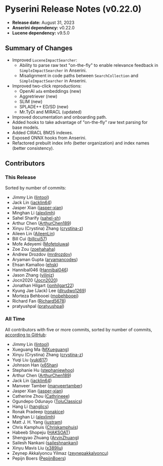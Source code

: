 # Pyserini Release Notes (v0.22.0)

+ **Release date:** August 31, 2023
+ **Anserini dependency:** v0.22.0
+ **Lucene dependency:** v9.5.0

## Summary of Changes

+ Improved `LuceneImpactSearcher`:
  + Ability to parse raw text "on-the-fly" to enable relevance feedback in `SimpleImpactSearcher` in Anserini.
  + Misalignment in code paths between `SearchCollection` and `SimpleImpactSearcher` in Anserini.
+ Improved two-click reproductions:
  + OpenAI `ada` embeddings (new)
  + Aggretriever (new)
  + SLIM (new)
  + SPLADE++ ED/SD (new)
  + Mr.TyDi and MIRACL (updated)
+ Improved documentation and onboarding path.
+ Added hooks to take advantage of "on-the-fly" raw text parsing for base models.
+ Added CIRACL BM25 indexes.
+ Exposed ONNX hooks from Anserini.
+ Refactored prebuilt index info (better organization) and index names (better consistency).

## Contributors

### This Release

Sorted by number of commits:

+ Jimmy Lin ([lintool](https://github.com/lintool))
+ Jack Lin ([jacklin64](https://github.com/jacklin64))
+ Jasper Xian ([jasper-xian](https://github.com/jasper-xian))
+ Minghan Li ([alexlimh](https://github.com/alexlimh))
+ Sahel Sharify ([sahel-sh](https://github.com/sahel-sh))
+ Arthur Chen ([ArthurChen189](https://github.com/ArthurChen189))
+ Xinyu (Crystina) Zhang ([crystina-z](https://github.com/crystina-z))
+ Aileen Lin ([AileenLin](https://github.com/AileenLin))
+ Bill Cui ([billcui57](https://github.com/billcui57))
+ Mofe Adeyemi ([Mofetoluwa](https://github.com/Mofetoluwa))
+ Zoe Zou ([zoehahaha](https://github.com/zoehahaha))
+ Andrew Drozdov ([mrdrozdov](https://github.com/mrdrozdov))
+ Aryaman Gupta ([aryamancodes](https://github.com/aryamancodes))
+ Ehsan Kamalloo ([ehsk](https://github.com/ehsk))
+ Hannibal046 ([Hannibal046](https://github.com/Hannibal046))
+ Jason Zhang ([yilinjz](https://github.com/yilinjz))
+ Jocn2020 ([Jocn2020](https://github.com/Jocn2020))
+ Jonathan Hilgart ([jonhilgart22](https://github.com/jonhilgart22))
+ Kyung Jae (Jack) Lee ([dlrudwo1269](https://github.com/dlrudwo1269))
+ Morteza Behbooei ([mobehbooei](https://github.com/mobehbooei))
+ Richard Fan ([Richard5678](https://github.com/Richard5678))
+ pratyushpal ([pratyushpal](https://github.com/pratyushpal))

### All Time

All contributors with five or more commits, sorted by number of commits, [according to GitHub](https://github.com/castorini/pyserini/graphs/contributors):

+ Jimmy Lin ([lintool](https://github.com/lintool))
+ Xueguang Ma ([MXueguang](https://github.com/MXueguang))
+ Xinyu (Crystina) Zhang ([crystina-z](https://github.com/crystina-z))
+ Yuqi Liu ([yuki617](https://github.com/yuki617))
+ Johnson Han ([x65han](https://github.com/x65han))
+ Stephanie Hu ([stephaniewhoo](https://github.com/stephaniewhoo))
+ Arthur Chen ([ArthurChen189](https://github.com/ArthurChen189))
+ Jack Lin ([jacklin64](https://github.com/jacklin64))
+ Manveer Tamber ([manveertamber](https://github.com/manveertamber))
+ Jasper Xian ([jasper-xian](https://github.com/jasper-xian))
+ Catherine Zhou ([Cathrineee](https://github.com/Cathrineee))
+ Ogundepo Odunayo ([ToluClassics](https://github.com/ToluClassics))
+ Hang Li ([hanglics](https://github.com/hanglics))
+ Ronak Pradeep ([ronakice](https://github.com/ronakice))
+ Minghan Li ([alexlimh](https://github.com/alexlimh))
+ Matt J. H. Yang ([justram](https://github.com/justram))
+ Chris Kamphuis ([Chriskamphuis](https://github.com/Chriskamphuis))
+ Habeeb Shopeju ([HAKSOAT](https://github.com/HAKSOAT))
+ Shengyao Zhuang ([ArvinZhuang](https://github.com/ArvinZhuang))
+ Sailesh Nankani ([saileshnankani](https://github.com/saileshnankani))
+ Xinyu Mavis Liu ([x389liu](https://github.com/x389liu))
+ Zeynep Akkalyoncu Yilmaz ([zeynepakkalyoncu](https://github.com/zeynepakkalyoncu))
+ Pepijn Boers ([PepijnBoers](https://github.com/PepijnBoers))
